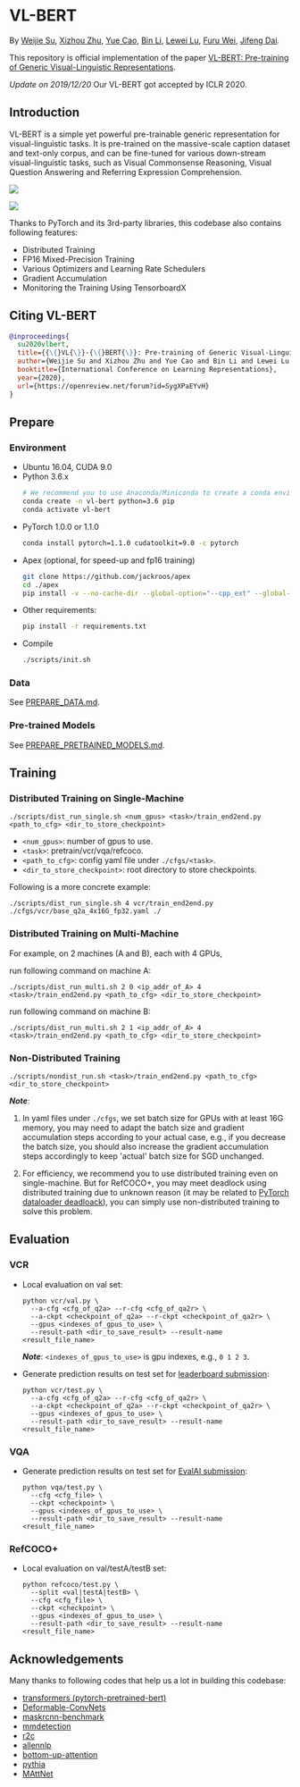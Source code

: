 # VL-BERT

By 
[Weijie Su](https://www.weijiesu.com/), 
[Xizhou Zhu](https://scholar.google.com/citations?user=02RXI00AAAAJ&hl=en), 
[Yue Cao](http://yue-cao.me/), 
[Bin Li](http://staff.ustc.edu.cn/~binli/), 
[Lewei Lu](https://www.linkedin.com/in/lewei-lu-94015977/), 
[Furu Wei](http://mindio.org/), 
[Jifeng Dai](https://jifengdai.org/).

This repository is official implementation of the paper 
[VL-BERT: Pre-training of Generic Visual-Linguistic Representations](https://arxiv.org/abs/1908.08530).

*Update on 2019/12/20*
Our VL-BERT got accepted by ICLR 2020.

## Introduction

VL-BERT is a simple yet powerful pre-trainable generic representation for visual-linguistic tasks. 
It is pre-trained on the massive-scale caption dataset and text-only corpus, 
and can be fine-tuned for various down-stream visual-linguistic tasks, 
such as Visual Commonsense Reasoning, Visual Question Answering and Referring Expression Comprehension.

![](./figs/pretrain.png)

![](./figs/attention_viz.png)

Thanks to PyTorch and its 3rd-party libraries, this codebase also contains following features:
* Distributed Training
* FP16 Mixed-Precision Training
* Various Optimizers and Learning Rate Schedulers
* Gradient Accumulation
* Monitoring the Training Using TensorboardX

## Citing VL-BERT
```bibtex
@inproceedings{
  su2020vlbert,
  title={{\{}VL{\}}-{\{}BERT{\}}: Pre-training of Generic Visual-Linguistic Representations},
  author={Weijie Su and Xizhou Zhu and Yue Cao and Bin Li and Lewei Lu and Furu Wei and Jifeng Dai},
  booktitle={International Conference on Learning Representations},
  year={2020},
  url={https://openreview.net/forum?id=SygXPaEYvH}
}
```

## Prepare

### Environment
* Ubuntu 16.04, CUDA 9.0
* Python 3.6.x
    ```bash
    # We recommend you to use Anaconda/Miniconda to create a conda environment
    conda create -n vl-bert python=3.6 pip
    conda activate vl-bert
    ```
* PyTorch 1.0.0 or 1.1.0
    ```bash
    conda install pytorch=1.1.0 cudatoolkit=9.0 -c pytorch
    ```
* Apex (optional, for speed-up and fp16 training)
    ```bash
    git clone https://github.com/jackroos/apex
    cd ./apex
    pip install -v --no-cache-dir --global-option="--cpp_ext" --global-option="--cuda_ext" ./  
    ```
* Other requirements:
    ```bash
    pip install -r requirements.txt
    ```
* Compile
    ```bash
    ./scripts/init.sh
    ```

### Data

See [PREPARE_DATA.md](data/PREPARE_DATA.md).

### Pre-trained Models

See [PREPARE_PRETRAINED_MODELS.md](model/pretrained_model/PREPARE_PRETRAINED_MODELS.md).



## Training

### Distributed Training on Single-Machine

```
./scripts/dist_run_single.sh <num_gpus> <task>/train_end2end.py <path_to_cfg> <dir_to_store_checkpoint>
```
* ```<num_gpus>```: number of gpus to use.
* ```<task>```: pretrain/vcr/vqa/refcoco.
* ```<path_to_cfg>```: config yaml file under ```./cfgs/<task>```.
* ```<dir_to_store_checkpoint>```: root directory to store checkpoints.
 

Following is a more concrete example:
```
./scripts/dist_run_single.sh 4 vcr/train_end2end.py ./cfgs/vcr/base_q2a_4x16G_fp32.yaml ./
```

### Distributed Training on Multi-Machine

For example, on 2 machines (A and B), each with 4 GPUs, 

run following command on machine A:
```
./scripts/dist_run_multi.sh 2 0 <ip_addr_of_A> 4 <task>/train_end2end.py <path_to_cfg> <dir_to_store_checkpoint>
```

run following command on machine B:
```
./scripts/dist_run_multi.sh 2 1 <ip_addr_of_A> 4 <task>/train_end2end.py <path_to_cfg> <dir_to_store_checkpoint>
```


### Non-Distributed Training
```
./scripts/nondist_run.sh <task>/train_end2end.py <path_to_cfg> <dir_to_store_checkpoint>
```

***Note***:

1. In yaml files under ```./cfgs```, we set batch size for GPUs with at least 16G memory, you may need to adapt the batch size and 
gradient accumulation steps according to your actual case, e.g., if you decrease the batch size, you should also 
increase the gradient accumulation steps accordingly to keep 'actual' batch size for SGD unchanged.

2. For efficiency, we recommend you to use distributed training even on single-machine. But for RefCOCO+, you may meet deadlock
using distributed training due to unknown reason (it may be related to [PyTorch dataloader deadloack](https://github.com/pytorch/pytorch/issues/1355)), you can simply use
non-distributed training to solve this problem.

## Evaluation

### VCR
* Local evaluation on val set:
  ```
  python vcr/val.py \
    --a-cfg <cfg_of_q2a> --r-cfg <cfg_of_qa2r> \
    --a-ckpt <checkpoint_of_q2a> --r-ckpt <checkpoint_of_qa2r> \
    --gpus <indexes_of_gpus_to_use> \
    --result-path <dir_to_save_result> --result-name <result_file_name>
  ```
  ***Note***: ```<indexes_of_gpus_to_use>``` is gpu indexes, e.g., ```0 1 2 3```.

* Generate prediction results on test set for [leaderboard submission](https://visualcommonsense.com/leaderboard/):
  ```
  python vcr/test.py \
    --a-cfg <cfg_of_q2a> --r-cfg <cfg_of_qa2r> \
    --a-ckpt <checkpoint_of_q2a> --r-ckpt <checkpoint_of_qa2r> \
    --gpus <indexes_of_gpus_to_use> \
    --result-path <dir_to_save_result> --result-name <result_file_name>
  ```

### VQA
* Generate prediction results on test set for [EvalAI submission](https://evalai.cloudcv.org/web/challenges/challenge-page/163/overview):
  ```
  python vqa/test.py \
    --cfg <cfg_file> \
    --ckpt <checkpoint> \
    --gpus <indexes_of_gpus_to_use> \
    --result-path <dir_to_save_result> --result-name <result_file_name>
  ```

### RefCOCO+

* Local evaluation on val/testA/testB set:
  ```
  python refcoco/test.py \
    --split <val|testA|testB> \
    --cfg <cfg_file> \
    --ckpt <checkpoint> \
    --gpus <indexes_of_gpus_to_use> \
    --result-path <dir_to_save_result> --result-name <result_file_name>
  ```

## Acknowledgements

Many thanks to following codes that help us a lot in building this codebase:
* [transformers (pytorch-pretrained-bert)](https://github.com/huggingface/transformers) 
* [Deformable-ConvNets](https://github.com/msracver/Deformable-ConvNets/)
* [maskrcnn-benchmark](https://github.com/facebookresearch/maskrcnn-benchmark)
* [mmdetection](https://github.com/open-mmlab/mmdetection)
* [r2c](https://github.com/rowanz/r2c)
* [allennlp](https://github.com/allenai/allennlp)
* [bottom-up-attention](https://github.com/peteanderson80/bottom-up-attention)
* [pythia](https://github.com/facebookresearch/pythia)
* [MAttNet](https://github.com/lichengunc/MAttNet)
